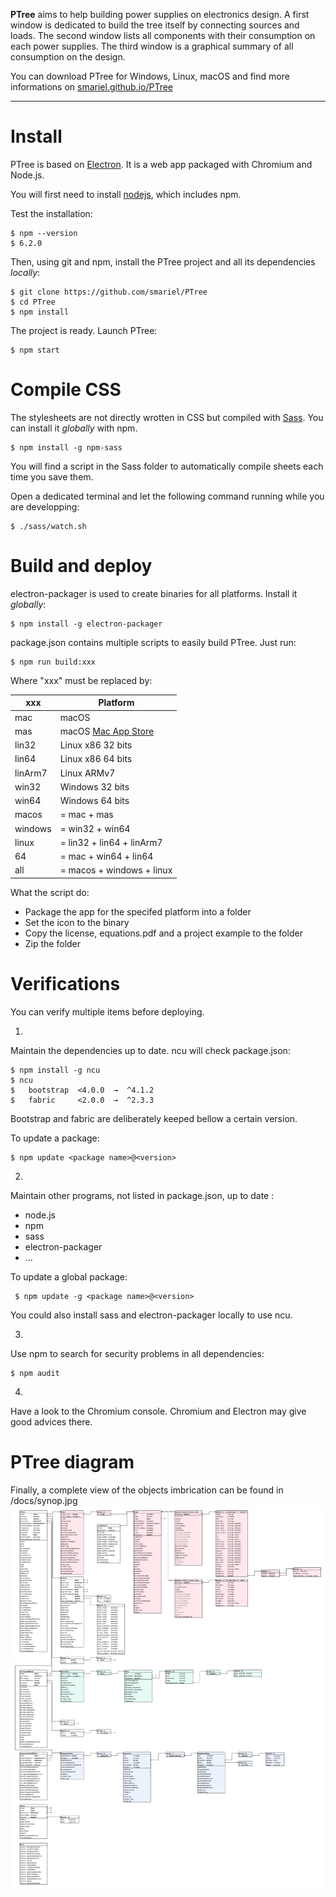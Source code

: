 **PTree** aims to help building power supplies on electronics design. A first window is dedicated to build the tree itself by connecting sources and loads. The second window lists all components with their consumption on each power supplies. The third window is a graphical summary of all consumption on the design.


You can download PTree for Windows, Linux, macOS and find more informations on [smariel.github.io/PTree](https://smariel.github.io/PTree)


-----------------
# Install

PTree is based on [Electron](https://electronjs.org/). It is a web app packaged with Chromium and Node.js.

You will first need to install [nodejs](https://nodejs.org/), which includes npm.

Test the installation:

    $ npm --version
    $ 6.2.0

Then, using git and npm, install the PTree project and all its dependencies *locally*:

    $ git clone https://github.com/smariel/PTree
    $ cd PTree
    $ npm install

The project is ready. Launch PTree:

    $ npm start

# Compile CSS
The stylesheets are not directly wrotten in CSS but compiled with [Sass](http://sass-lang.com/). You can install it *globally* with npm.

    $ npm install -g npm-sass

You will find a script in the Sass folder to automatically compile sheets each time you save them.

Open a dedicated terminal and let the following command running while you are developping:

    $ ./sass/watch.sh

# Build and deploy

electron-packager is used to create binaries for all platforms. Install it *globally*:

    $ npm install -g electron-packager

package.json contains multiple scripts to easily build PTree. Just run:

    $ npm run build:xxx

Where "xxx" must be replaced by:

| xxx     | Platform                  |
| ------- | ------------------------- |
| mac     | macOS                     |
| mas     | macOS [Mac App Store](https://electron.atom.io/docs/tutorial/mac-app-store-submission-guide/)  |
| lin32   | Linux x86 32 bits         |
| lin64   | Linux x86 64 bits         |
| linArm7 | Linux ARMv7               |
| win32   | Windows 32 bits           |
| win64   | Windows 64 bits           |
| macos   | = mac + mas               |
| windows | = win32 + win64           |
| linux   | = lin32 + lin64 + linArm7 |
| 64      | = mac + win64 + lin64     |
| all     | = macos + windows + linux |

What the script do:
 - Package the app for the specifed platform into a folder
 - Set the icon to the binary
 - Copy the license, equations.pdf and a project example to the folder
 - Zip the folder

# Verifications
You can verify multiple items before deploying.

1.
Maintain the dependencies up to date. ncu will check package.json:

    $ npm install -g ncu
    $ ncu
    $   bootstrap  <4.0.0  →  ^4.1.2
    $   fabric     <2.0.0  →  ^2.3.3

Bootstrap and fabric are deliberately keeped bellow a certain version.

To update a package:

    $ npm update <package name>@<version>

2.
Maintain other programs, not listed in package.json, up to date :
 - node.js
 - npm
 - sass
 - electron-packager
 - ...

To update a global package:

     $ npm update -g <package name>@<version>

You could also install sass and electron-packager locally to use ncu.

3.
Use npm to search for security problems in all dependencies:

    $ npm audit

4.
Have a look to the Chromium console. Chromium and Electron may give good advices there.


# PTree diagram

Finally, a complete view of the objects imbrication can be found in /docs/synop.jpg
![synoptic](https://raw.githubusercontent.com/smariel/PTree/master/docs/synop.png)
